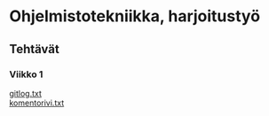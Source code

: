 # Ohjelmistotekniikka, harjoitustyö


## Tehtävät

### Viikko 1

[gitlog.txt](https://github.com/ollhaa/ot-harjoitustyo/blob/master/laskarit/viikko1/gitlog.txt) \
[komentorivi.txt](https://github.com/ollhaa/ot-harjoitustyo/blob/master/laskarit/viikko1/komentorivi.txt)

